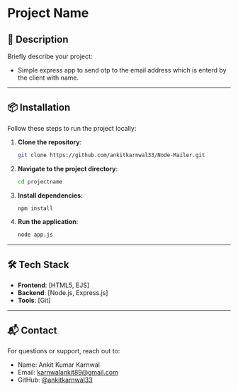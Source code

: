 # Project Name



## 📄 Description

Briefly describe your project:
- Simple express app to send otp to the email address which is enterd by the client with name.

---

## 📦 Installation

Follow these steps to run the project locally:

1. **Clone the repository**:
   ```bash
   git clone https://github.com/ankitkarnwal33/Node-Mailer.git
   ```

2. **Navigate to the project directory**:
   ```bash
   cd projectname
   ```

3. **Install dependencies**:
   ```bash
   npm install
   ```

4. **Run the application**:
   ```bash
   node app.js
   ```

---

## 🛠️ Tech Stack

- **Frontend**: [HTML5, EJS]
- **Backend**: [Node.js, Express.js]
- **Tools**: [Git]

---

## 📬 Contact

For questions or support, reach out to:
- Name: Ankit Kumar Karnwal
- Email: karnwalankit89@gmail.com
- GitHub: [@ankitkarnwal33](https://github.com/ankitkarnwal33)

